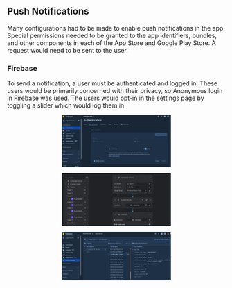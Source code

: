 ## Push Notifications

Many configurations had to be made to enable push notifications in the app. Special permissions needed to be granted to the app identifiers, bundles, and other components in each of the App Store and Google Play Store. A request would need to be sent to the user.

### Firebase

To send a notification, a user must be authenticated and logged in. These users would be primarily concerned with their privacy, so Anonymous login in Firebase was used. The users would opt-in in the settings page by toggling a slider which would log them in.

<p align="center">
<img src="https://github.com/mkostandin/mkostandin/blob/main/anon-login-firebase.png" style="display:block;margin:auto;" alt="Anonymous Login" width="50%"/>
</p>

<p align="center">
<img src="https://github.com/mkostandin/mkostandin/blob/main/buildship-notifications-cron.png" style="display:block;margin:auto;" alt="Buildship Diagram" width="50%"/>
</p>

<p align="center">
<img src="https://github.com/mkostandin/mkostandin/blob/main/cloud-message-example-firestore.png" style="display:block;margin:auto;" alt="Cloud Message Example" width="50%"/>
</p>
